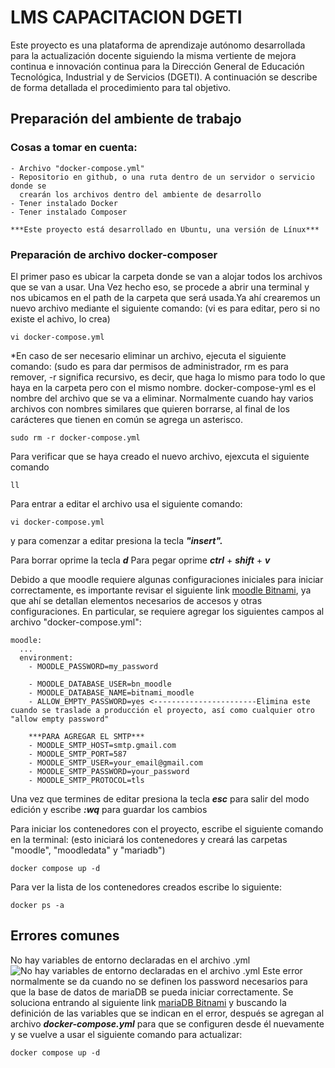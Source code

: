 # LMS CAPACITACION DGETI
Este proyecto es una plataforma de aprendizaje autónomo desarrollada para la actualización docente siguiendo la misma vertiente de mejora continua e innovación continua para la Dirección General de Educación Tecnológica, Industrial y de Servicios (DGETI). A continuación se describe de forma detallada el procedimiento para tal objetivo.

## Preparación del ambiente de trabajo
### Cosas a tomar en cuenta:
```
- Archivo "docker-compose.yml"
- Repositorio en github, o una ruta dentro de un servidor o servicio donde se
  crearán los archivos dentro del ambiente de desarrollo
- Tener instalado Docker
- Tener instalado Composer

***Este proyecto está desarrollado en Ubuntu, una versión de Línux***
```
### Preparación de archivo docker-composer
El primer paso es ubicar la carpeta donde se van a alojar todos los archivos que se van a usar. Una Vez hecho eso, se procede a abrir una terminal y nos ubicamos en el path de la carpeta que será usada.Ya ahí crearemos un nuevo archivo mediante el siguiente comando: (vi es para editar, pero si no existe el achivo, lo crea)
```
vi docker-compose.yml
```

*En caso de ser necesario eliminar un archivo, ejecuta el siguiente comando: (sudo es para dar permisos de administrador, rm es para remover, -r significa recursivo, es decir, que haga lo mismo para todo lo que haya en la carpeta pero con el mismo nombre. docker-compose-yml es el nombre del archivo que se va a eliminar. Normalmente cuando hay varios archivos con nombres similares que quieren borrarse, al final de los carácteres que tienen en común se agrega un asterisco.
```
sudo rm -r docker-compose.yml
```

Para verificar que se haya creado el nuevo archivo, ejexcuta el siguiente comando
```
ll
```

Para entrar a editar el archivo usa el siguiente comando:
```
vi docker-compose.yml
```

y para comenzar a editar presiona la tecla ***"insert".***

Para borrar oprime la tecla ***d***
Para pegar oprime ***ctrl*** + ***shift*** + ***v***

Debido a que moodle requiere algunas configuraciones iniciales para iniciar correctamente, es importante revisar el siguiente link [moodle Bitnami](https://hub.docker.com/r/bitnami/moodle), ya que ahí se detallan elementos necesarios de accesos y otras configuraciones. En particular, se requiere agregar los siguientes campos al archivo "docker-compose.yml":
```
moodle:
  ...
  environment:
    - MOODLE_PASSWORD=my_password

    - MOODLE_DATABASE_USER=bn_moodle
    - MOODLE_DATABASE_NAME=bitnami_moodle
    - ALLOW_EMPTY_PASSWORD=yes <-----------------------Elimina este cuando se traslade a producción el proyecto, así como cualquier otro "allow empty password"

    ***PARA AGREGAR EL SMTP***
    - MOODLE_SMTP_HOST=smtp.gmail.com
    - MOODLE_SMTP_PORT=587
    - MOODLE_SMTP_USER=your_email@gmail.com
    - MOODLE_SMTP_PASSWORD=your_password
    - MOODLE_SMTP_PROTOCOL=tls
```

Una vez que termines de editar presiona la tecla ***esc*** para salir del modo edición y escribe ***:wq*** para guardar los cambios

Para iniciar los contenedores con el proyecto, escribe el siguiente comando en la terminal: (esto iniciará los contenedores y creará las carpetas "moodle", "moodledata" y "mariadb")
```
docker compose up -d
```

Para ver la lista de los contenedores creados escribe lo siguiente:
```
docker ps -a
```


## Errores comunes
No hay variables de entorno declaradas en el archivo .yml
![No hay variables de entorno declaradas en el archivo .yml](https://github.com/JosueVerAlar/lmsCapacitacionDGETI/assets/96144916/d16fe6e2-c89f-469c-aa70-b8b9d8847b7f)
Este error normalmente se da cuando no se definen los password necesarios para que la base de datos de mariaDB se pueda iniciar correctamente. Se soluciona entrando al siguiente link [mariaDB Bitnami](https://hub.docker.com/r/bitnami/mariadb) y buscando la definición de las variables que se indican en el error, después se agregan al archivo ***docker-compose.yml*** para que se configuren desde él nuevamente y se vuelve a usar el siguiente comando para actualizar:
```
docker compose up -d
```

